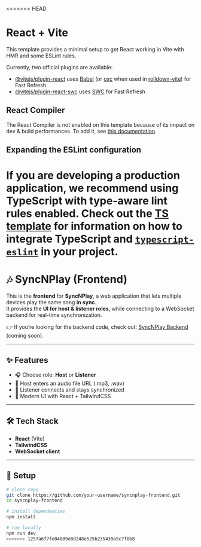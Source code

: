 <<<<<<< HEAD
# React + Vite

This template provides a minimal setup to get React working in Vite with HMR and some ESLint rules.

Currently, two official plugins are available:

- [@vitejs/plugin-react](https://github.com/vitejs/vite-plugin-react/blob/main/packages/plugin-react) uses [Babel](https://babeljs.io/) (or [oxc](https://oxc.rs) when used in [rolldown-vite](https://vite.dev/guide/rolldown)) for Fast Refresh
- [@vitejs/plugin-react-swc](https://github.com/vitejs/vite-plugin-react/blob/main/packages/plugin-react-swc) uses [SWC](https://swc.rs/) for Fast Refresh

## React Compiler

The React Compiler is not enabled on this template because of its impact on dev & build performances. To add it, see [this documentation](https://react.dev/learn/react-compiler/installation).

## Expanding the ESLint configuration

If you are developing a production application, we recommend using TypeScript with type-aware lint rules enabled. Check out the [TS template](https://github.com/vitejs/vite/tree/main/packages/create-vite/template-react-ts) for information on how to integrate TypeScript and [`typescript-eslint`](https://typescript-eslint.io) in your project.
=======
# 🎶 SyncNPlay (Frontend)

This is the **frontend** for **SyncNPlay**, a web application that lets multiple devices play the same song **in sync**.  
It provides the **UI for host & listener roles**, while connecting to a WebSocket backend for real-time synchronization.

👉 If you’re looking for the backend code, check out: [SyncNPlay Backend](https://github.com/your-username/syncnplay-backend) (coming soon).

---

## ✨ Features
- 🎧 Choose role: **Host** or **Listener**  
- 🎵 Host enters an audio file URL (.mp3, .wav)  
- 📡 Listener connects and stays synchronized  
- 🎨 Modern UI with React + TailwindCSS  

---

## 🛠️ Tech Stack
- **React** (Vite)  
- **TailwindCSS**  
- **WebSocket client**  

---

## 🚀 Setup
```bash
# clone repo
git clone https://github.com/your-username/syncnplay-frontend.git
cd syncnplay-frontend

# install dependencies
npm install

# run locally
npm run dev
>>>>>>> 1257a6f7fe04889e8d248e525b235439a5c7f8b8
